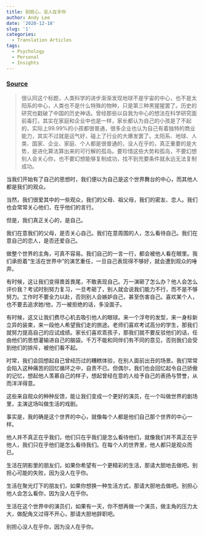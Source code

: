 ```yaml
---
title: 别担心，没人在乎你
author: Andy Lee
date: '2020-12-18'
slug: '1'
categories:
  - Translation Articles
tags:
  - Psychology
  - Personal
  - Insights
---
```


### [Source](https://zhuanlan.zhihu.com/p/20034426)

> 很认同这个标题，人类科学的进步渐渐发现地球不是宇宙的中心，也不是太阳系的中心，人类也不是什么特殊的物种，只是第三种黑猩猩罢了。历史的研究也戳破了中国的历史神话。曾经那些以自我为中心的想法在科学研究面前毒打。其实在家庭和企业中也是一样，家长都认为自己的小孩是了不起的，实际上99.99%的小孩都很普通，很多企业也认为自己有着独特的商业能力，其实不过就是运气好，碰上了行业的大爆发罢了。太阳系、地球、人类、国家、企业、家庭、个人都是很普通的，没人在乎的，真正重要的是大势，是进化算法算出来的可行解的孤岛。要珍惜这些大势和孤岛，不要幻想别人会关心你，也不要幻想能够复制成功，找不到充要条件就永远无法复制成功。

当我们开始有了自己的思想时，我们便以为自己是这个世界舞台的中心，而其他人都是我们的观众。

当然，我们很爱其中的一些观众，我们的父母、祖父母，我们的密友、恋人。我们也会常常关心他们，在乎他们的言行。

但是，我们真正关心的，是自己。

我们在意我们的父母，是否关心自己。我们在意周围的人，怎么看待自己。我们在意自己的恋人，是否还爱自己。

做整个世界的主角，可真不容易。我们自己的一言一行，都会被他人看在眼里。我们承担着“生活在世界中”的演艺重任，一旦自己表现得不够好，就会遭到观众的唾弃。

有时候，这让我们变得畏首畏尾，不敢表现自己。万一演砸了怎么办？他人会怎么评价我？考试时别努力复习，一旦考砸了，别人就会说我们能力不行，而不是不够努力。工作时不要全力以赴，否则别人会嫉妒自己，甚至伤害自己。喜欢某个人，也不要去追求她/他，万一被拒绝的话，多没面子。

有时候，这又让我们费尽心机去吸引他人的眼球。来一个浮夸的发型，来一身标新立异的装束，来一段他人希望我们走的旅途。老师们喜欢考试高分的学生，那我们就努力提高自己的应试成绩。家长们喜欢乖孩子，那我们就不要反驳他们的话，任由他们的思想灌输进自己的脑袋。千万不能和同伴们有不同的意见，否则我们会受到他们的排斥，被他们看不起。

时常，我们会回想起自己曾经历过的糟糕体验，在别人面前出丑的场景。我们常常会陷入这种痛苦的回忆循环之中，自责不已。但偶尔，我们也会回忆起令自己骄傲的记忆，想起他人羡慕自己的样子，想起曾经在意的人给予自己的表扬与赞誉，从而洋洋得意。

这些来自观众的种种反馈，能让我们变成一个更好的演员，在一个叫做世界的剧场里，主演这场叫做生活的戏剧。

事实是，我的确是这个世界的中心，就像每个人都是他们自己那个世界的中心一样。

他人并不真正在乎我们，他们只在乎我们是怎么看待他们，就像我们并不真正在乎他人，我们只在乎他们是怎么看待我们。在每个人的世界里，他人都只是观众而已。

生活在阴影里的朋友们，如果你希望有一个更精彩的生活，那请大胆地去做吧。别担心可能的失败，因为没人在乎你。

生活在聚光灯下的朋友们，如果你想换一种生活方式，那请大胆地去做吧。别担心他人会怎么看你，因为没人在乎你。

生活在这个世界中的演员们，如果有一天，你不想再做一个演员，做主角的压力太大，做配角又过得不开心，那请大胆地辞职吧。

别担心没人在乎你，因为没人在乎你。
